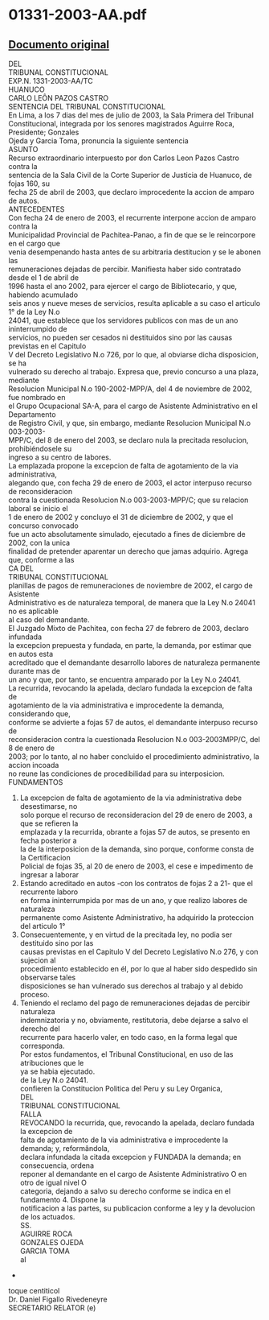 
01331-2003-AA.pdf
=================
  
[Documento original](https://tc.gob.pe/jurisprudencia/2003/01331-2003-AA.pdf)  
---  
DEL  
TRIBUNAL CONSTITUCIONAL  
EXP.N. 1331-2003-AA/TC  
HUANUCO  
CARLO LEÔN PAZOS CASTRO  
SENTENCIA DEL TRIBUNAL CONSTITUCIONAL  
En Lima, a los 7 dias del mes de julio de 2003, la Sala Primera del Tribunal  
Constitucional, integrada por los senores magistrados Aguirre Roca, Presidente; Gonzales  
Ojeda y Garcia Toma, pronuncia la siguiente sentencia  
ASUNTO  
Recurso extraordinario interpuesto por don Carlos Leon Pazos Castro contra la  
sentencia de la Sala Civil de la Corte Superior de Justicia de Huanuco, de fojas 160, su  
fecha 25 de abril de 2003, que declaro improcedente la accion de amparo de autos.  
ANTECEDENTES  
Con fecha 24 de enero de 2003, el recurrente interpone accion de amparo contra la  
Municipalidad Provincial de Pachitea-Panao, a fin de que se le reincorpore en el cargo que  
venia desempenando hasta antes de su arbitraria destitucion y se le abonen las  
remuneraciones dejadas de percibir. Manifiesta haber sido contratado desde el 1 de abril de  
1996 hasta el ano 2002, para ejercer el cargo de Bibliotecario, y que, habiendo acumulado  
seis anos y nueve meses de servicios, resulta aplicable a su caso el articulo 1° de la Ley N.o  
24041, que establece que los servidores publicos con mas de un ano ininterrumpido de  
servicios, no pueden ser cesados ni destituidos sino por las causas previstas en el Capitulo  
V del Decreto Legislativo N.o 726, por lo que, al obviarse dicha disposicion, se ha  
vulnerado su derecho al trabajo. Expresa que, previo concurso a una plaza, mediante  
Resolucion Municipal N.o 190-2002-MPP/A, del 4 de noviembre de 2002, fue nombrado en  
el Grupo Ocupacional SA-A, para el cargo de Asistente Administrativo en el Departamento  
de Registro Civil, y que, sin embargo, mediante Resolucion Municipal N.o 003-2003-  
MPP/C, del 8 de enero del 2003, se declaro nula la precitada resolucion, prohibiéndosele su  
ingreso a su centro de labores.  
La emplazada propone la excepcion de falta de agotamiento de la via administrativa,  
alegando que, con fecha 29 de enero de 2003, el actor interpuso recurso de reconsideracion  
contra la cuestionada Resolucion N.o 003-2003-MPP/C; que su relacion laboral se inicio el  
1 de enero de 2002 y concluyo el 31 de diciembre de 2002, y que el concurso convocado  
fue un acto absolutamente simulado, ejecutado a fines de diciembre de 2002, con la unica  
finalidad de pretender aparentar un derecho que jamas adquirio. Agrega que, conforme a las  
CA DEL  
TRIBUNAL CONSTITUCIONAL  
planillas de pagos de remuneraciones de noviembre de 2002, el cargo de Asistente  
Administrativo es de naturaleza temporal, de manera que la Ley N.o 24041 no es aplicable  
al caso del demandante.  
El Juzgado Mixto de Pachitea, con fecha 27 de febrero de 2003, declaro infundada  
la excepcion prepuesta y fundada, en parte, la demanda, por estimar que en autos esta  
acreditado que el demandante desarrollo labores de naturaleza permanente durante mas de  
un ano y que, por tanto, se encuentra amparado por la Ley N.o 24041.  
La recurrida, revocando la apelada, declaro fundada la excepcion de falta de  
agotamiento de la via administrativa e improcedente la demanda, considerando que,  
conforme se advierte a fojas 57 de autos, el demandante interpuso recurso de  
reconsideracion contra la cuestionada Resolucion N.o 003-2003MPP/C, del 8 de enero de  
2003; por lo tanto, al no haber concluido el procedimiento administrativo, la accion incoada  
no reune las condiciones de procedibilidad para su interposicion.  
FUNDAMENTOS  
1. La excepcion de falta de agotamiento de la via administrativa debe desestimarse, no  
solo porque el recurso de reconsideracion del 29 de enero de 2003, a que se refieren la  
emplazada y la recurrida, obrante a fojas 57 de autos, se presento en fecha posterior a  
la de la interposicion de la demanda, sino porque, conforme consta de la Certificacion  
Policial de fojas 35, al 20 de enero de 2003, el cese e impedimento de ingresar a laborar  
2. Estando acreditado en autos -con los contratos de fojas 2 a 21- que el recurrente laboro  
en forma ininterrumpida por mas de un ano, y que realizo labores de naturaleza  
permanente como Asistente Administrativo, ha adquirido la proteccion del articulo 1°  
3. Consecuentemente, y en virtud de la precitada ley, no podia ser destituido sino por las  
causas previstas en el Capitulo V del Decreto Legislativo N.o 276, y con sujecion al  
procedimiento establecido en él, por lo que al haber sido despedido sin observarse tales  
disposiciones se han vulnerado sus derechos al trabajo y al debido proceso.  
4. Teniendo el reclamo del pago de remuneraciones dejadas de percibir naturaleza  
indemnizatoria y no, obviamente, restitutoria, debe dejarse a salvo el derecho del  
recurrente para hacerlo valer, en todo caso, en la forma legal que corresponda.  
Por estos fundamentos, el Tribunal Constitucional, en uso de las atribuciones que le  
ya se habia ejecutado.  
de la Ley N.o 24041.  
confieren la Constitucion Politica del Peru y su Ley Organica,  
DEL  
TRIBUNAL CONSTITUCIONAL  
FALLA  
REVOCANDO la recurrida, que, revocando la apelada, declaro fundada la excepcion de  
falta de agotamiento de la via administrativa e improcedente la demanda; y, reformândola,  
declara infundada la citada excepcion y FUNDADA la demanda; en consecuencia, ordena  
reponer al demandante en el cargo de Asistente Administrativo O en otro de igual nivel O  
categoria, dejando a salvo su derecho conforme se indica en el fundamento 4. Dispone la  
notificacion a las partes, su publicacion conforme a ley y la devolucion de los actuados.  
SS.  
AGUIRRE ROCA  
GONZALES OJEDA  
GARCIA TOMA  
al  
-  
toque centiticol  
Dr. Daniel Figallo Rivedeneyre  
SECRETARIO RELATOR (e)